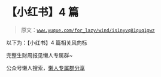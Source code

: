 # 【小红书】4 篇

> 原文：[`www.yuque.com/for_lazy/wind/is1nyvq81quq1gwz`](https://www.yuque.com/for_lazy/wind/is1nyvq81quq1gwz)

以下为：【小红书】4 篇相关风向标

完整生财周报见懒人专属群~

公众号懒人搜索，[懒人专属群分享](https://lazybook.fun/#/blog/group)